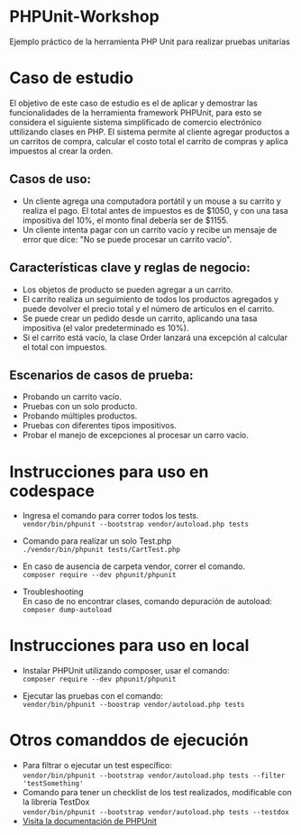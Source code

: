 # PHPUnit-Workshop
Ejemplo práctico de la herramienta PHP Unit para realizar pruebas unitarias

# Caso de estudio
El objetivo de este caso de estudio es el de aplicar y demostrar las funcionalidades de la herramienta framework PHPUnit, para esto se considera el siguiente sistema simplificado de comercio electrónico uttilizando clases en PHP. El sistema permite al cliente agregar productos a un carritos de compra, calcular el costo total el carrito de compras y aplica impuestos al crear la orden.

  ## Casos de uso:
  * Un cliente agrega una computadora portátil y un mouse a su carrito y realiza el pago. El total antes de impuestos es de $1050, y con una tasa impositiva del 10%, el monto final debería ser de $1155.
  * Un cliente intenta pagar con un carrito vacío y recibe un mensaje de error que dice: "No se puede procesar un carrito vacío".
  ## Características clave y reglas de negocio:
  * Los objetos de producto se pueden agregar a un carrito.
  * El carrito realiza un seguimiento de todos los productos agregados y puede devolver el precio total y el número de artículos en el carrito.
  * Se puede crear un pedido desde un carrito, aplicando una tasa impositiva (el valor predeterminado es 10%).
  * Si el carrito está vacío, la clase Order lanzará una excepción al calcular el total con impuestos.
  ## Escenarios de casos de prueba:
  * Probando un carrito vacío.  
  * Pruebas con un solo producto.
  * Probando múltiples productos.
  * Pruebas con diferentes tipos impositivos.
  * Probar el manejo de excepciones al procesar un carro vacío.
   
# Instrucciones para uso en codespace
- Ingresa el comando para correr todos los tests.<br>
`vendor/bin/phpunit --bootstrap vendor/autoload.php tests`

- Comando para realizar un solo Test.php <br>
`./vendor/bin/phpunit tests/CartTest.php`

- En caso de ausencia de carpeta vendor, correr el comando. <br>
`composer require --dev phpunit/phpunit`

- Troubleshooting <br>
En caso de no encontrar clases, comando depuración de autoload: 
`composer dump-autoload`

# Instrucciones para uso en local
- Instalar PHPUnit utilizando composer, usar el comando: <br>
   `composer require --dev phpunit/phpunit`

-  Ejecutar las pruebas con el comando: <br>
   `vendor/bin/phpunit --boostrap vendor/autoload.php tests`

# Otros comanddos de ejecución
- Para filtrar o ejecutar un test específico: <br>
  `vendor/bin/phpunit --bootstrap vendor/autoload.php tests --filter 'testSomething'`
- Comando para tener un checklist de los test realizados, modificable con la libreria TestDox <br>
  `vendor/bin/phpunit --bootstrap vendor/autoload.php tests --testdox`
- [Visita la documentación de PHPUnit](https://docs.phpunit.de/en/11.3/index.html)
